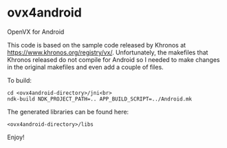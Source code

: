 # ovx4android
OpenVX for Android

This code is based on the sample code released by Khronos at https://www.khronos.org/registry/vx/.
Unfortunately, the makefiles that Khronos released do not compile for Android so I needed to 
make changes in the original makefiles and even add a couple of files.

To build:

    cd <ovx4android-directory>/jni<br>
    ndk-build NDK_PROJECT_PATH=.. APP_BUILD_SCRIPT=../Android.mk

The generated libraries can be found here:

    <ovx4android-directory>/libs


Enjoy!
